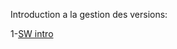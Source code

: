 
Introduction a la gestion des versions:

1-[SW intro](https://swcarpentry.github.io/git-novice/01-basics/)
